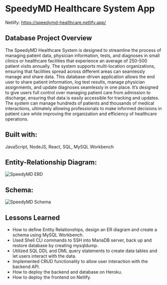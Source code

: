 # SpeedyMD Healthcare System App
Netlify: https://speedymd-healthcare.netlify.app/

## Database Project Overview
The SpeedyMD Healthcare System is designed to streamline the process of managing patient data, physician information, tests, and diagnoses in small clinics or
healthcare facilities that experience an average of 250-500 patient visits annually. The system supports multi-location organizations, ensuring that facilities 
spread across different areas can seamlessly manage and share data. This database-driven application allows the end user to share patient information, log test results, 
manage physician assignments, and update diagnoses seamlessly in one place. It’s designed to give users full control over managing patient care from admission to discharge, 
ensuring that data is easily accessible for tracking and updates. The system can manage hundreds of patients and thousands of medical interactions, ultimately allowing 
professionals to make informed decisions in patient care while improving the organization and efficiency of healthcare operations.

## Built with:
JavaScript, NodeJS, React, SQL, MySQL Workbench

## Entity-Relationship Diagram:
![SpeedyMD ERD](https://github.com/user-attachments/assets/07946efd-9dda-4569-9595-53390544513e)

## Schema:
![SpeedyMD Schema](https://github.com/user-attachments/assets/0c9134dd-7572-4d42-a8e2-6d6275184a16)

## Lessons Learned

- How to define Entity Relationships, design an ER diagram and create a schema using MySQL Workbench.
- Used Shell CLI commands to SSH into MariaDB server, back up and restore database by creating mysqldump.
- Utilized SQL DDL and DML query statements to create data tables and let users interact with the data.
- Implemented CRUD functionality to allow user interaction with the backend API.
- How to deploy the backend and database on Heroku.
- How to deploy the frontend on Netlify.
